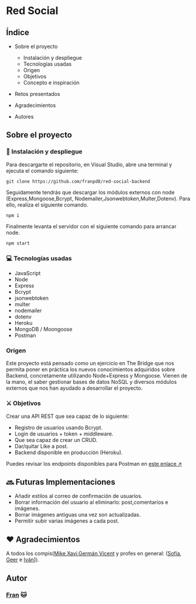 #  Red Social 

## Índice

* Sobre el proyecto
    * Instalación y despliegue
    * Tecnologías usadas
    * Origen
    * Objetivos
    * Concepto e inspiración

* Retos presentados

* Agradecimientos

* Autores

## Sobre el proyecto

### 💫 Instalación y despliegue

Para descargarte el repositorio, en Visual Studio, abre una terminal y ejecuta el comando siguiente:

````
git clone https://github.com/franpd8/red-social-backend
````
 
Seguidamente tendrás que descargar los módulos externos con node (Express,Mongoose,Bcrypt, Nodemailer,Jsonwebtoken,Multer,Dotenv). Para ello, realiza el siguiente comando.

```
npm i
```
Finalmente levanta el servidor con el siguiente comando para arrancar node.

````
npm start
````

### 💻 Tecnologías usadas

* JavaScript
* Node
* Express
* Bcrypt
* jsonwebtoken
* multer
* nodemailer
* dotenv
* Heroku
* MongoDB / Moongoose
* Postman

### Origen

Este proyecto está pensado como un ejercicio en The Bridge que nos permita poner en práctica los nuevos conocimientos adquiridos sobre Backend, concretamente utilizando Node+Express y Mongoose. Vienen de la mano, el saber gestionar bases de datos NoSQL y diversos módulos externos que nos han ayudado a desarrollar el proyecto. 

### ⚔️ Objetivos

Crear una API REST que sea capaz de lo siguiente:
* Registro de usuarios usando Bcrypt.
* Login de usuarios + token + middleware.
* Que sea capaz de crear un CRUD.
* Dar/quitar Like a post.
* Backend disponible en producción (Heroku).


Puedes revisar los endpoints disponibles para Postman en [este enlace ↗ ](https://documenter.getpostman.com/view/21015186/Uz5JGv5p)


## 🔜 Futuras Implementaciones

* Añadir estilos al correo de confirmación de usuarios. 
* Borrar información del usuario al eliminarlo: post,comentarios e imágenes.
* Borrar imágenes antiguas una vez son actualizadas. 
* Permitir subir varias imágenes a cada post.


##  ♥️ Agradecimientos

A todos los compis([Mike](https://github.com/MrSetOne),[Xavi](https://github.com/xavi-mat),[Germán](https://github.com/Molerog),[Vicent](https://github.com/Vincecoorp21) y profes en general: ([Sofía](https://github.com/SofiaPinilla), [Geer](https://github.com/GeerDev) e [Iván](https://github.com/ivanpuebla10)]).


## Autor

### [Fran](https://github.com/franpd8) 🐱

